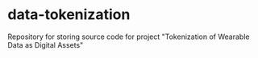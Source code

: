 # data-tokenization
Repository for storing source code for project "Tokenization of Wearable Data as Digital Assets"

